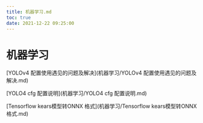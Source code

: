 ```yaml
---
title: 机器学习.md
toc: true
date: 2021-12-22 09:25:00
---
```

# 机器学习

[YOLOv4 配置使用遇见的问题及解决](机器学习/YOLOv4 配置使用遇见的问题及解决.md)

[YOLO4 cfg 配置说明](机器学习/YOLO4 cfg 配置说明.md)

[Tensorflow kears模型转ONNX 格式](机器学习/Tensorflow kears模型转ONNX 格式.md)